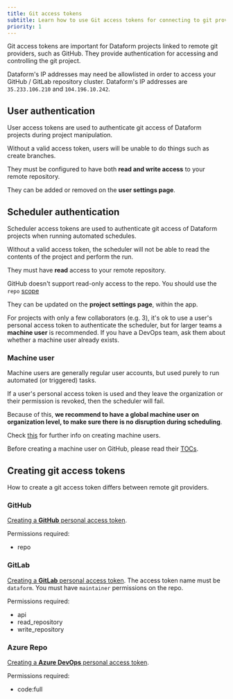 ```yaml
---
title: Git access tokens
subtitle: Learn how to use Git access tokens for connecting to git providers.
priority: 1
---
```


Git access tokens are important for Dataform projects linked to remote git providers, such as GitHub. They provide authentication for accessing and controlling the git project.

<div className="bp3-callout bp3-icon-info-sign bp3-intent-warning" markdown="1">
  Dataform's IP addresses may need be allowlisted in order to access your GitHub / GitLab repository cluster. Dataform's IP addresses are <code>35.233.106.210</code> and <code>104.196.10.242</code>.
</div>

## User authentication

User access tokens are used to authenticate git access of Dataform projects during project manipulation.

Without a valid access token, users will be unable to do things such as create branches.

They must be configured to have both **read and write access** to your remote repository.

They can be added or removed on the **user settings page**.

## Scheduler authentication

Scheduler access tokens are used to authenticate git access of Dataform projects when running automated schedules.

Without a valid access token, the scheduler will not be able to read the contents of the project and perform the run.

They must have **read** access to your remote repository.

<div className="bp3-callout bp3-icon-info-sign bp3-intent-warning" markdown="1">
  GitHub doesn't support read-only access to the repo. You should use the <code>repo</code> <a target="_blank" rel="noopener" href="https://developer.github.com/apps/building-oauth-apps/understanding-scopes-for-oauth-apps">scope</a>
</div>

They can be updated on the **project settings page**, within the app.

For projects with only a few collaborators (e.g. 3), it's ok to use a user's personal access token to authenticate the scheduler, but for larger teams a **machine user** is recommended. If you have a DevOps team, ask them about whether a machine user already exists.

### Machine user

Machine users are generally regular user accounts, but used purely to run automated (or triggered) tasks.

If a user's personal access token is used and they leave the organization or their permission is revoked, then the scheduler will fail.

Because of this, **we recommend to have a global machine user on organization level, to make sure there is no disruption during scheduling**.

Check [this](https://developer.github.com/v3/guides/managing-deploy-keys/#machine-users) for further info on creating machine users.

Before creating a machine user on GitHub, please read their [TOCs](https://help.github.com/en/github/site-policy/github-terms-of-service#3-account-requirements).

## Creating git access tokens

How to create a git access token differs between remote git providers.

### GitHub

[Creating a **GitHub** personal access token](https://help.github.com/en/github/authenticating-to-github/creating-a-personal-access-token-for-the-command-line#creating-a-token).

Permissions required:
 - repo

### GitLab

[Creating a **GitLab** personal access token](https://docs.gitlab.com/ee/user/profile/personal_access_tokens.html#creating-a-personal-access-token). The access token name must be `dataform`. You must have `maintainer` permissions on the repo.

Permissions required:
 - api
 - read_repository
 - write_repository

### Azure Repo

[Creating a **Azure DevOps** personal access token](https://docs.microsoft.com/en-us/azure/devops/organizations/accounts/use-personal-access-tokens-to-authenticate?view=azure-devops&tabs=preview-page#create-a-pat ).

Permissions required:
 - code:full

